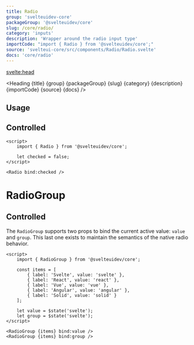 ```yaml
---
title: Radio
group: 'svelteuidev-core'
packageGroup: '@svelteuidev/core'
slug: /core/radio/
category: 'inputs'
description: 'Wrapper around the radio input type'
importCode: "import { Radio } from '@svelteuidev/core';"
source: 'svelteui-core/src/components/Radio/Radio.svelte'
docs: 'core/radio'
---
```


<script>
  import { Demo, RadioDemos } from '@svelteuidev/demos';
	import { Heading } from "$lib/components";
</script>

<svelte:head>

  <title>{title} - SvelteUI</title>
</svelte:head>

<Heading {title} {group} {packageGroup} {slug} {category} {description} {importCode} {source} {docs} />

## Usage

<Demo demo={RadioDemos.configurator} />

## Controlled

```svelte
<script>
	import { Radio } from '@svelteuidev/core';

	let checked = false;
</script>

<Radio bind:checked />
```

# RadioGroup

<Demo demo={RadioDemos.groupConfigurator} />

## Controlled

The `RadioGroup` supports two props to bind the current active value: `value` and `group`. This last one exists to maintain the semantics of the native radio behavior.

```svelte
<script>
	import { RadioGroup } from '@svelteuidev/core';

	const items = [
		{ label: 'Svelte', value: 'svelte' },
		{ label: 'React', value: 'react' },
		{ label: 'Vue', value: 'vue' },
		{ label: 'Angular', value: 'angular' },
		{ label: 'Solid', value: 'solid' }
	];

	let value = $state('svelte');
	let group = $state('svelte');
</script>

<RadioGroup {items} bind:value />
<RadioGroup {items} bind:group />
```
